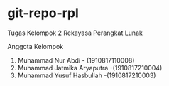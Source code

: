 # git-repo-rpl
Tugas Kelompok 2 Rekayasa Perangkat Lunak 

Anggota Kelompok
1. Muhammad Nur Abdi - (1910817110008)
2. Muhammad Jatmika Aryaputra -(1910817210004)
3. Muhammad Yusuf Hasbullah -(1910817210003)